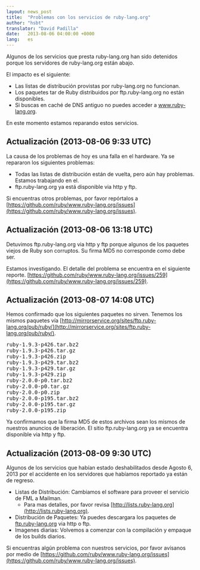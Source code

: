 ```yaml
---
layout: news_post
title:  "Problemas con los servicios de ruby-lang.org"
author: "hsbt"
translator: "David Padilla"
date:   2013-08-06 04:00:00 +0000
lang:   es
---
```


Algunos de los servicios que presta ruby-lang.org han sido detenidos porque
los servidores de ruby-lang.org están abajo.

El impacto es el siguiente:

 * Las listas de distribución provistas por ruby-lang.org no funcionan.
 * Los paquetes tar de Ruby distribuidos por ftp.ruby-lang.org no están disponibles.
 * Si buscas en caché de DNS antiguo no puedes acceder a www.ruby-lang.org.

En este momento estamos reparando estos servicios.

## Actualización (2013-08-06 9:33 UTC)

La causa de los problemas de hoy es una falla en el hardware.
Ya se repararon los siguientes problemas:

 * Todas las listas de distribución están de vuelta, pero aún hay problemas. Estamos trabajando en el.
 * ftp.ruby-lang.org ya está disponible via http y ftp.

Si encuentras otros problemas, por favor repórtalos a
[https://github.com/ruby/www.ruby-lang.org/issues](https://github.com/ruby/www.ruby-lang.org/issues).

## Actualización (2013-08-06 13:18 UTC)

Detuvimos ftp.ruby-lang.org via http y ftp porque algunos de los paquetes viejos
de Ruby son corruptos. Su firma MD5 no corresponde como debe ser.

Estamos investigando. El detalle del problema se encuentra en el siguiente reporte.
[https://github.com/ruby/www.ruby-lang.org/issues/259](https://github.com/ruby/www.ruby-lang.org/issues/259).

## Actualización (2013-08-07 14:08 UTC)

Hemos confirmado que los siguientes paquetes no sirven. Tenemos los mismos paquetes vía
[http://mirrorservice.org/sites/ftp.ruby-lang.org/pub/ruby/](http://mirrorservice.org/sites/ftp.ruby-lang.org/pub/ruby/).

<pre>
ruby-1.9.3-p426.tar.bz2
ruby-1.9.3-p426.tar.gz
ruby-1.9.3-p426.zip
ruby-1.9.3-p429.tar.bz2
ruby-1.9.3-p429.tar.gz
ruby-1.9.3-p429.zip
ruby-2.0.0-p0.tar.bz2
ruby-2.0.0-p0.tar.gz
ruby-2.0.0-p0.zip
ruby-2.0.0-p195.tar.bz2
ruby-2.0.0-p195.tar.gz
ruby-2.0.0-p195.zip
</pre>

Ya confirmamos que la firma MD5 de estos archivos sean los mismos de nuestros anuncios
de liberación. El sitio ftp.ruby-lang.org ya se encuentra disponible via http y ftp.

## Actualización (2013-08-09 9:30 UTC)

Algunos de los servicios que habían estado deshabilitados desde Agosto 6, 2013 por
el accidente en los servidores que habíamos reportado ya están de regreso.

  * Listas de Distribución: Cambiamos el software para proveer el servicio
    de FML a Mailman.
    * Para mas detalles, por favor revisa
      [http://lists.ruby-lang.org](http://lists.ruby-lang.org).
  * Distribución de Paquetes: Ya puedes descargara los paquetes de
    [ftp.ruby-lang.org](http://ftp.ruby-lang.org) via http o ftp.
  * Imagenes diarias: Volvemos a comenzar con la compilación y empaque de los
    builds diarios.

Si encuentras algún problema con nuestros servicios, por favor avísanos por
medio de
[https://github.com/ruby/www.ruby-lang.org/issues](https://github.com/ruby/www.ruby-lang.org/issues).
